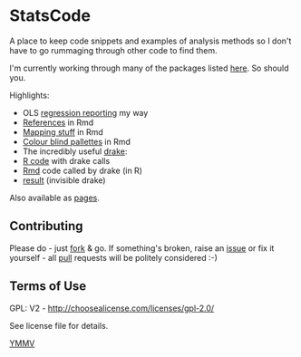 # StatsCode

A place to keep code snippets and examples of analysis methods so I don't have to go rummaging through other code to find them.

I'm currently working through many of the packages listed [here](http://www.computerworld.com/article/2921176/business-intelligence/great-r-packages-for-data-import-wrangling-visualization.html). So should you.

Highlights:

 * OLS [regression reporting](olsRegressionExample.html) my way
 * [References](ReferencesInRmd.html) in Rmd
 * [Mapping stuff](mapping.html) in Rmd
 * [Colour blind pallettes](cbPalettes.html) in Rmd
 * The incredibly useful [drake](https://ropenscilabs.github.io/drake-manual/):
  * [R code](drake.R) with drake calls
  * [Rmd](drake.Rmd) code called by drake (in R)
  * [result](drake.html) (invisible drake)

Also available as [pages](https://dataknut.github.io/statsCode/).

## Contributing

Please do - just [fork](https://help.github.com/en/articles/fork-a-repo) & go. If something's broken, raise an [issue](https://github.com/dataknut/statsCode/issues) or fix it yourself - all [pull](https://github.com/dataknut/statsCode/pulls) requests will be politely considered :-)

## Terms of Use
GPL: V2 - http://choosealicense.com/licenses/gpl-2.0/

See license file for details.

[YMMV](http://en.wiktionary.org/wiki/YMMV)
